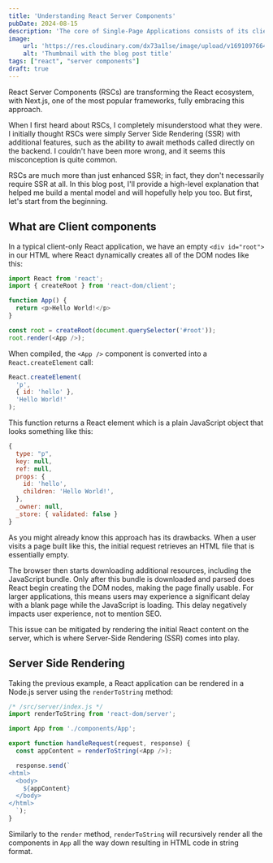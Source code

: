 ```yaml
---
title: 'Understanding React Server Components'
pubDate: 2024-08-15
description: 'The core of Single-Page Applications consists of its client routing which allows navigating through the pages without hitting the server. Here I explain how I have built my own basic React router to better understand the inner workings of SPAs.'
image:
    url: 'https://res.cloudinary.com/dx73a1lse/image/upload/v1691097664/blog/build-your-own-react-routerwebp_wzdy1w.webp' 
    alt: 'Thumbnail with the blog post title'
tags: ["react", "server components"]
draft: true
---
```


React Server Components (RSCs) are transforming the React ecosystem, with Next.js, one of the most popular frameworks, fully embracing this approach.

When I first heard about RSCs, I completely misunderstood what they were. I initially thought RSCs were simply Server Side Rendering (SSR) with additional features, such as the ability to await methods called directly on the backend. I couldn't have been more wrong, and it seems this misconception is quite common. 

RSCs are much more than just enhanced SSR; in fact, they don't necessarily require SSR at all. In this blog post, I'll provide a high-level explanation that helped me build a mental model and will hopefully help you too. But first, let's start from the beginning.

## What are Client components

In a typical client-only React application, we have an empty `<div id="root">` in our HTML where React dynamically creates all of the DOM nodes like this:

```js
import React from 'react';
import { createRoot } from 'react-dom/client';

function App() {
  return <p>Hello World!</p>
}

const root = createRoot(document.querySelector('#root'));
root.render(<App />);
```

When compiled, the `<App />` component is converted into a `React.createElement` call:

```js
React.createElement(
  'p',
  { id: 'hello' },
  'Hello World!'
);
``` 

This function returns a React element which is a plain JavaScript object that looks something like this:

```js
{
  type: "p",
  key: null,
  ref: null,
  props: {
    id: 'hello',
    children: 'Hello World!',
  },
  _owner: null,
  _store: { validated: false }
}
```

As you might already know this approach has its drawbacks. When a user visits a page built like this, the initial request retrieves an HTML file that is essentially empty.

The browser then starts downloading additional resources, including the JavaScript bundle. Only after this bundle is downloaded and parsed does React begin creating the DOM nodes, making the page finally usable. For larger applications, this means users may experience a significant delay with a blank page while the JavaScript is loading. This delay negatively impacts user experience, not to mention SEO.

This issue can be mitigated by rendering the initial React content on the server, which is where Server-Side Rendering (SSR) comes into play.

## Server Side Rendering

Taking the previous example, a React application can be rendered in a Node.js server using the `renderToString` method:

```js
/* /src/server/index.js */
import renderToString from 'react-dom/server';

import App from './components/App';

export function handleRequest(request, response) {
  const appContent = renderToString(<App />);

  response.send(`
<html>
  <body>
    ${appContent}
  </body>
</html>
  `);
}
```

Similarly to the `render` method, `renderToString` will recursively render all the components in `App` all the way down resulting in HTML code in string format.